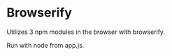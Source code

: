 Browserify
===================
Utilizes 3 npm modules in the browser with browserify.

Run with node from app.js.